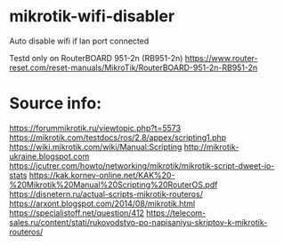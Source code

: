 # mikrotik-wifi-disabler

Auto disable wifi if lan port connected

Testd only on RouterBOARD 951-2n (RB951-2n) https://www.router-reset.com/reset-manuals/MikroTik/RouterBOARD-951-2n-RB951-2n

# Source info:
https://forummikrotik.ru/viewtopic.php?t=5573
https://mikrotik.com/testdocs/ros/2.8/appex/scripting1.php
https://wiki.mikrotik.com/wiki/Manual:Scripting
http://mikrotik-ukraine.blogspot.com
https://jcutrer.com/howto/networking/mikrotik/mikrotik-script-dweet-io-stats
https://kak.kornev-online.net/KAK%20-%20Mikrotik%20Manual%20Scripting%20RouterOS.pdf
https://disnetern.ru/actual-scripts-mikrotik-routeros/
https://arxont.blogspot.com/2014/08/mikrotik.html
https://specialistoff.net/question/412
https://telecom-sales.ru/content/stati/rukovodstvo-po-napisaniyu-skriptov-k-mikrotik-routeros/
